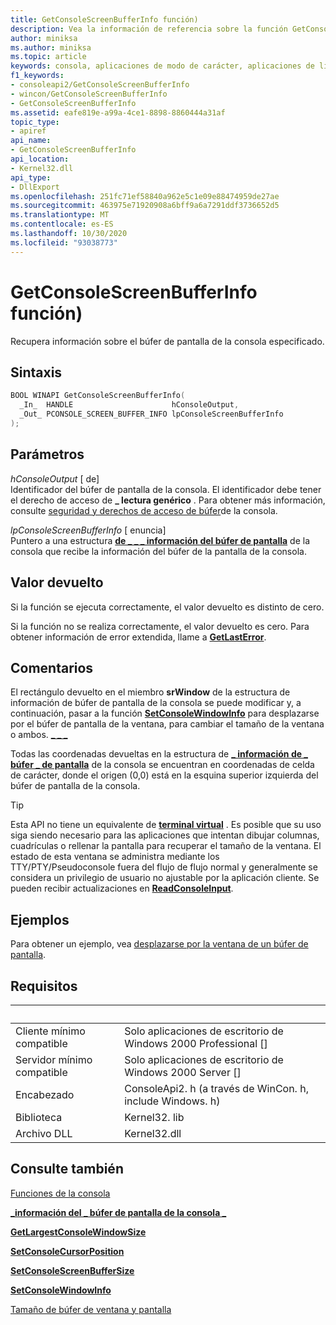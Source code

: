 ```yaml
---
title: GetConsoleScreenBufferInfo función)
description: Vea la información de referencia sobre la función GetConsoleScreenBufferInfo, que recupera información sobre el búfer de pantalla de la consola especificado.
author: miniksa
ms.author: miniksa
ms.topic: article
keywords: consola, aplicaciones de modo de carácter, aplicaciones de línea de comandos, aplicaciones de terminal, API de consola
f1_keywords:
- consoleapi2/GetConsoleScreenBufferInfo
- wincon/GetConsoleScreenBufferInfo
- GetConsoleScreenBufferInfo
ms.assetid: eafe819e-a99a-4ce1-8898-8860444a31af
topic_type:
- apiref
api_name:
- GetConsoleScreenBufferInfo
api_location:
- Kernel32.dll
api_type:
- DllExport
ms.openlocfilehash: 251fc71ef58840a962e5c1e09e88474959de27ae
ms.sourcegitcommit: 463975e71920908a6bff9a6a7291ddf3736652d5
ms.translationtype: MT
ms.contentlocale: es-ES
ms.lasthandoff: 10/30/2020
ms.locfileid: "93038773"
---
```

# <a name="getconsolescreenbufferinfo-function"></a>GetConsoleScreenBufferInfo función)

Recupera información sobre el búfer de pantalla de la consola especificado.

## <a name="syntax"></a>Sintaxis

```C
BOOL WINAPI GetConsoleScreenBufferInfo(
  _In_  HANDLE                      hConsoleOutput,
  _Out_ PCONSOLE_SCREEN_BUFFER_INFO lpConsoleScreenBufferInfo
);
```

## <a name="parameters"></a>Parámetros

*hConsoleOutput* \[ de\]  
Identificador del búfer de pantalla de la consola. El identificador debe tener el derecho de acceso de **\_ lectura genérico** . Para obtener más información, consulte [seguridad y derechos de acceso de búfer](console-buffer-security-and-access-rights.md)de la consola.

*lpConsoleScreenBufferInfo* \[ enuncia\]  
Puntero a una estructura [**de \_ \_ \_ información del búfer de pantalla**](console-screen-buffer-info-str.md) de la consola que recibe la información del búfer de la pantalla de la consola.

## <a name="return-value"></a>Valor devuelto

Si la función se ejecuta correctamente, el valor devuelto es distinto de cero.

Si la función no se realiza correctamente, el valor devuelto es cero. Para obtener información de error extendida, llame a [**GetLastError**](https://msdn.microsoft.com/library/windows/desktop/ms679360).

## <a name="remarks"></a>Comentarios

El rectángulo devuelto en el miembro **srWindow** de la estructura de información de búfer de pantalla de la consola se puede modificar y, a continuación, pasar a la función [**SetConsoleWindowInfo**](setconsolewindowinfo.md) para desplazarse por el búfer de pantalla de la ventana, para cambiar el tamaño de la ventana o ambos. [**\_ \_ \_**](console-screen-buffer-info-str.md)

Todas las coordenadas devueltas en la estructura de [**\_ información de \_ búfer \_ de pantalla**](console-screen-buffer-info-str.md) de la consola se encuentran en coordenadas de celda de carácter, donde el origen (0,0) está en la esquina superior izquierda del búfer de pantalla de la consola.

> [!TIP]
> Esta API no tiene un equivalente de **[terminal virtual](console-virtual-terminal-sequences.md)** . Es posible que su uso siga siendo necesario para las aplicaciones que intentan dibujar columnas, cuadrículas o rellenar la pantalla para recuperar el tamaño de la ventana. El estado de esta ventana se administra mediante los TTY/PTY/Pseudoconsole fuera del flujo de flujo normal y generalmente se considera un privilegio de usuario no ajustable por la aplicación cliente. Se pueden recibir actualizaciones en [**ReadConsoleInput**](readconsoleinput.md).

## <a name="examples"></a>Ejemplos

Para obtener un ejemplo, vea [desplazarse por la ventana de un búfer de pantalla](scrolling-a-screen-buffer-s-window.md).

## <a name="requirements"></a>Requisitos

| &nbsp; | &nbsp; |
|-|-|
| Cliente mínimo compatible | Solo aplicaciones de escritorio de Windows 2000 Professional \[\] |
| Servidor mínimo compatible | Solo aplicaciones de escritorio de Windows 2000 Server \[\] |
| Encabezado | ConsoleApi2. h (a través de WinCon. h, include Windows. h) |
| Biblioteca | Kernel32. lib |
| Archivo DLL | Kernel32.dll |

## <a name="see-also"></a>Consulte también

[Funciones de la consola](console-functions.md)

[**\_información del \_ búfer de pantalla de la consola \_**](console-screen-buffer-info-str.md)

[**GetLargestConsoleWindowSize**](getlargestconsolewindowsize.md)

[**SetConsoleCursorPosition**](setconsolecursorposition.md)

[**SetConsoleScreenBufferSize**](setconsolescreenbuffersize.md)

[**SetConsoleWindowInfo**](setconsolewindowinfo.md)

[Tamaño de búfer de ventana y pantalla](window-and-screen-buffer-size.md)
